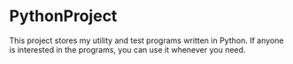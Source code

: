# PythonProject

This project stores my utility and test programs written in Python.
If anyone is interested in the programs, you can use it whenever you need.
